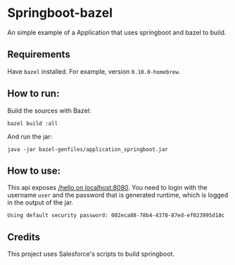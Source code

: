 # Springboot-bazel

An simple example of a Application that uses springboot and bazel to build.

## Requirements

Have `bazel` installed. For example, version `0.10.0-homebrew`.

## How to run:
Build the sources with Bazel:
```
bazel build :all
```

And run the jar:
 
``` 
java -jar bazel-genfiles/application_springboot.jar
```

## How to use:

This api exposes [/hello on localhost:8080](http://localhost:8080/hello). You need to login with the username `user` and the password that is generated runtime, which is logged in the output of the jar.

```
Using default security password: 002eca88-78b4-4378-87ed-ef023995d18c
```

## Credits

This project uses Salesforce's scripts to build springboot.